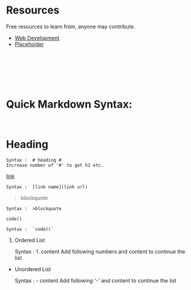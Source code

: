 # Resources

Free resources to learn from, anyone may contribute.

- [Web Development](https://github.com/fcgec/resources/tree/master/web-development)
- [Placeholder](https://github.com/fcgec/resources/)


<br>
<br>
<br>
<br>
<br>

# Quick Markdown Syntax: #

<br>

# Heading #

    Syntax :  # heading #
    Increase number of '#' to get h2 etc.

[link](https://github.com/fcgec/resources/tree/master/web-development)

    Syntax :  [link name](link url)

>blockquote

    Syntax :  >blockquote

`code()`

    Syntax :  `code()`

1. Ordered List

    Syntax :  1. content
    Add following numbers and content to continue the list

- Unordered List

    Syntax :  - content
    Add following '-' and content to continue the list